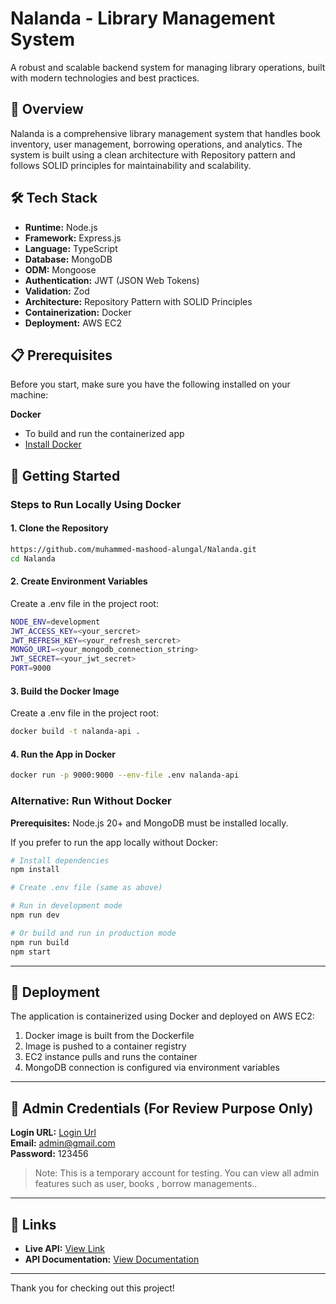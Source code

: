# Nalanda - Library Management System

A robust and scalable backend system for managing library operations, built with modern technologies and best practices.

## 🚀 Overview

Nalanda is a comprehensive library management system that handles book inventory, user management, borrowing operations, and analytics. The system is built using a clean architecture with Repository pattern and follows SOLID principles for maintainability and scalability.

## 🛠️ Tech Stack

- **Runtime:** Node.js
- **Framework:** Express.js
- **Language:** TypeScript
- **Database:** MongoDB
- **ODM:** Mongoose
- **Authentication:** JWT (JSON Web Tokens)
- **Validation:** Zod
- **Architecture:** Repository Pattern with SOLID Principles
- **Containerization:** Docker
- **Deployment:** AWS EC2

## 📋 Prerequisites

Before you start, make sure you have the following installed on your machine:


 **Docker**
   - To build and run the containerized app
   - [Install Docker](https://docs.docker.com/get-docker/)

## 🚀 Getting Started

### Steps to Run Locally Using Docker

#### 1. Clone the Repository
```bash
https://github.com/muhammed-mashood-alungal/Nalanda.git
cd Nalanda
```
#### 2. Create Environment Variables
Create a .env file in the project root:
```bash
NODE_ENV=development
JWT_ACCESS_KEY=<your_sercret>
JWT_REFRESH_KEY=<your_refresh_sercret>
MONGO_URI=<your_mongodb_connection_string>
JWT_SECRET=<your_jwt_secret>
PORT=9000
```
#### 3. Build the Docker Image
Create a .env file in the project root:
```bash
docker build -t nalanda-api .
```
#### 4. Run the App in Docker
```bash
docker run -p 9000:9000 --env-file .env nalanda-api
```


### Alternative: Run Without Docker

**Prerequisites:** Node.js 20+ and MongoDB must be installed locally.

If you prefer to run the app locally without Docker:
```bash
# Install dependencies
npm install

# Create .env file (same as above)

# Run in development mode
npm run dev

# Or build and run in production mode
npm run build
npm start
```


---

## 🐳 Deployment

The application is containerized using Docker and deployed on AWS EC2:

1. Docker image is built from the Dockerfile
2. Image is pushed to a container registry
3. EC2 instance pulls and runs the container
4. MongoDB connection is configured via environment variables

---
## 🔑 Admin Credentials (For Review Purpose Only)

**Login URL:** [Login Url](https://nalanda.mashood.site/api/v1/auth/login)  
**Email:** admin@gmail.com  
**Password:** 123456  

> Note: This is a temporary account for testing. You can view all admin features such as user, books , borrow managements..

---
## 🔗 Links

- **Live API:** [View Link](https://nalanda.mashood.site/api/v1/)
- **API Documentation:** [View Documentation](https://documenter.getpostman.com/view/32060834/2sB3QGtr7q)

---
Thank you for checking out this project!



